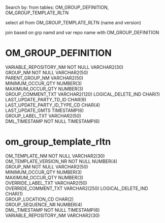 Search by: 
from tables: OM_GROUP_DEFINITION, OM_GROUP_TEMPLATE_RLTN

select all from OM_GROUP_TEMPLATE_RLTN  (name and version)

join based on grp namd and var repo name with  OM_GROUP_DEFINITION

OM_GROUP_DEFINITION
====================

VARIABLE_REPOSITORY_NM       NOT NULL VARCHAR2(30)  
GROUP_NM                     NOT NULL VARCHAR2(50)  
PARENT_GROUP_NM                       VARCHAR2(50)  
MINIMUM_OCCUR_QTY                     NUMBER(3)     
MAXIMUM_OCCUR_QTY                     NUMBER(3)     
GROUP_COMMENT_TXT                     VARCHAR2(120) 
LOGICAL_DELETE_IND                    CHAR(1)       
LAST_UPDATE_PARTY_TD_ID               CHAR(9)       
LAST_UPDATE_PARTY_ID_TYPE_CD          CHAR(4)       
LAST_UPDATE_GMTS                      TIMESTAMP(6)  
GROUP_LABEL_TXT                       VARCHAR2(50)  
DML_TIMESTAMP                NOT NULL TIMESTAMP(6)  



om_group_template_rltn
========================

OM_TEMPLATE_NM         NOT NULL VARCHAR2(30)  
OM_TEMPLATE_VERSION_NR NOT NULL NUMBER(4)     
GROUP_NM               NOT NULL VARCHAR2(50)  
MINIMUM_OCCUR_QTY               NUMBER(3)     
MAXIMUM_OCCUR_QTY               NUMBER(3)     
OVERRIDE_LABEL_TXT              VARCHAR2(50)  
OVERRIDE_COMMENT_TXT            VARCHAR2(250) 
LOGICAL_DELETE_IND              CHAR(1)       
GROUP_LOCATION_CD               CHAR(2)       
GROUP_SEQUENCE_NR               NUMBER(4)     
DML_TIMESTAMP          NOT NULL TIMESTAMP(6)  
VARIABLE_REPOSITORY_NM          VARCHAR2(30)  
